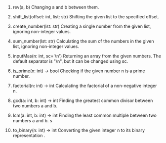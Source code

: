 1. rev(a, b)
Changing a and b between them.

2. shift_list(offset: int, list: str)
Shifting the given list to the specified offset.

3. create_number(lst: str)
Creating a single number from the given list, ignoring non-integer values.

4. sum_number(lst: str)
Calculating the sum of the numbers in the given list, ignoring non-integer values.

5. inputMas(n: int, sc='\n')
Returning an array from the given numbers. The default separator is "\n", but it can be changed using sc.

6. is_prime(n: int) -> bool
Checking if the given number n is a prime number.

7. factorial(n: int) -> int
Calculating the factorial of a non-negative integer n.

8. gcd(a: int, b: int) -> int
Finding the greatest common divisor between two numbers a and b.

9. lcm(a: int, b: int) -> int
Finding the least common multiple between two numbers a and b.
s
10. to_binary(n: int) -> int
Converting the given integer n to its binary representation .
